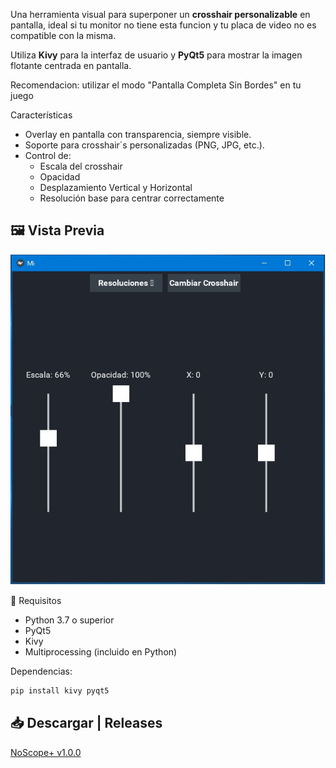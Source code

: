 Una herramienta visual para superponer un **crosshair personalizable** en pantalla, ideal si tu monitor no tiene esta funcion y tu placa de video no es compatible con la misma. 

Utiliza **Kivy** para la interfaz de usuario y **PyQt5** para mostrar la imagen flotante centrada en pantalla.

Recomendacion: utilizar el modo "Pantalla Completa Sin Bordes" en tu juego

Características

- Overlay en pantalla con transparencia, siempre visible.
- Soporte para crosshair´s personalizadas (PNG, JPG, etc.).
- Control de:
  - Escala del crosshair
  - Opacidad
  - Desplazamiento Vertical y Horizontal
  - Resolución base para centrar correctamente


## 🖼️ Vista Previa

![Preview](assets/NoScope+.jpg)

🚀 Requisitos

- Python 3.7 o superior
- PyQt5
- Kivy
- Multiprocessing (incluido en Python)

Dependencias:
```bash
pip install kivy pyqt5
```
## 📥 Descargar | Releases
[NoScope+ v1.0.0](https://github.com/schadri/NoScope-/releases/tag/v1.0)
